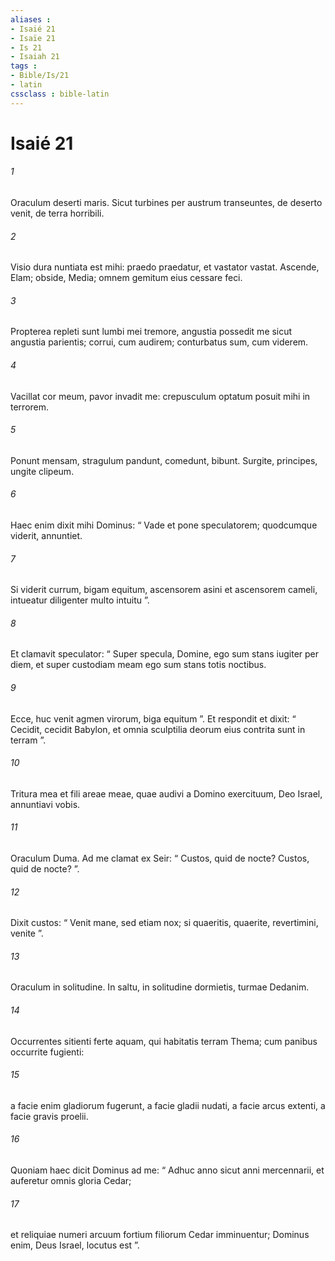 ```yaml
---
aliases : 
- Isaié 21
- Isaïe 21
- Is 21
- Isaiah 21
tags : 
- Bible/Is/21
- latin
cssclass : bible-latin
---
```


# Isaié 21

###### 1
Oraculum deserti maris. Sicut turbines per austrum transeuntes, de deserto venit, de terra horribili.
###### 2
Visio dura nuntiata est mihi: praedo praedatur, et vastator vastat. Ascende, Elam; obside, Media; omnem gemitum eius cessare feci.
###### 3
Propterea repleti sunt lumbi mei tremore, angustia possedit me sicut angustia parientis; corrui, cum audirem; conturbatus sum, cum viderem.
###### 4
Vacillat cor meum, pavor invadit me: crepusculum optatum posuit mihi in terrorem.
###### 5
Ponunt mensam, stragulum pandunt, comedunt, bibunt. Surgite, principes, ungite clipeum.
###### 6
Haec enim dixit mihi Dominus: “ Vade et pone speculatorem; quodcumque viderit, annuntiet.
###### 7
Si viderit currum, bigam equitum, ascensorem asini et ascensorem cameli, intueatur diligenter multo intuitu ”.
###### 8
Et clamavit speculator: “ Super specula, Domine, ego sum stans iugiter per diem, et super custodiam meam ego sum stans totis noctibus.
###### 9
Ecce, huc venit agmen virorum, biga equitum ”. Et respondit et dixit: “ Cecidit, cecidit Babylon, et omnia sculptilia deorum eius contrita sunt in terram ”.
###### 10
Tritura mea et fili areae meae, quae audivi a Domino exercituum, Deo Israel, annuntiavi vobis.
###### 11
Oraculum Duma. Ad me clamat ex Seir: “ Custos, quid de nocte? Custos, quid de nocte? ”.
###### 12
Dixit custos: “ Venit mane, sed etiam nox; si quaeritis, quaerite, revertimini, venite ”.
###### 13
Oraculum in solitudine. In saltu, in solitudine dormietis, turmae Dedanim.
###### 14
Occurrentes sitienti ferte aquam, qui habitatis terram Thema; cum panibus occurrite fugienti:
###### 15
a facie enim gladiorum fugerunt, a facie gladii nudati, a facie arcus extenti, a facie gravis proelii.
###### 16
Quoniam haec dicit Dominus ad me: “ Adhuc anno sicut anni mercennarii, et auferetur omnis gloria Cedar; 
###### 17
et reliquiae numeri arcuum fortium filiorum Cedar imminuentur; Dominus enim, Deus Israel, locutus est ”.

